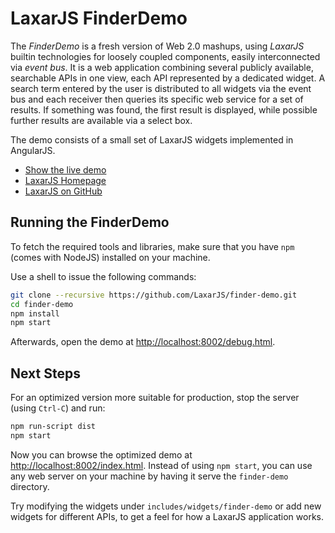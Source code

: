 # LaxarJS FinderDemo

The *FinderDemo* is a fresh version of Web 2.0 mashups, using *LaxarJS* builtin technologies for loosely coupled components, easily interconnected via *event bus*.
It is a web application combining several publicly available, searchable APIs in one view, each API represented by a dedicated widget.
A search term entered by the user is distributed to all widgets via the event bus and each receiver then queries its specific web service for a set of results.
If something was found, the first result is displayed, while possible further results are available via a select box.


The demo consists of a small set of LaxarJS widgets implemented in AngularJS.

* [Show the live demo](http://laxarjs.github.io/finder-demo/)
* [LaxarJS Homepage](http://laxarjs.org)
* [LaxarJS on GitHub](https://github.com/LaxarJS/laxar)


## Running the FinderDemo

To fetch the required tools and libraries, make sure that you have `npm` (comes with NodeJS) installed on your machine.

Use a shell to issue the following commands:

```sh
git clone --recursive https://github.com/LaxarJS/finder-demo.git
cd finder-demo
npm install
npm start
```

Afterwards, open the demo at [http://localhost:8002/debug.html](http://localhost:8002/debug.html).


## Next Steps

For an optimized version more suitable for production, stop the server (using `Ctrl-C`) and run:

```sh
npm run-script dist
npm start
```

Now you can browse the optimized demo at [http://localhost:8002/index.html](http://localhost:8002/index.html).
Instead of using `npm start`, you can use any web server on your machine by having it serve the `finder-demo` directory.

Try modifying the widgets under `includes/widgets/finder-demo` or add new widgets for different APIs, to get a feel for how a LaxarJS application works.
